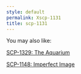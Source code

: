 ```yaml
---
style: default
permalink: Xscp-1131
title: scp-1131
---
```

You may also like:

[SCP-1329: The Aquarium](http://scp-wiki.net/scp-1329)

[SCP-1148: Imperfect Image](http://scp-wiki.net/scp-1148)
